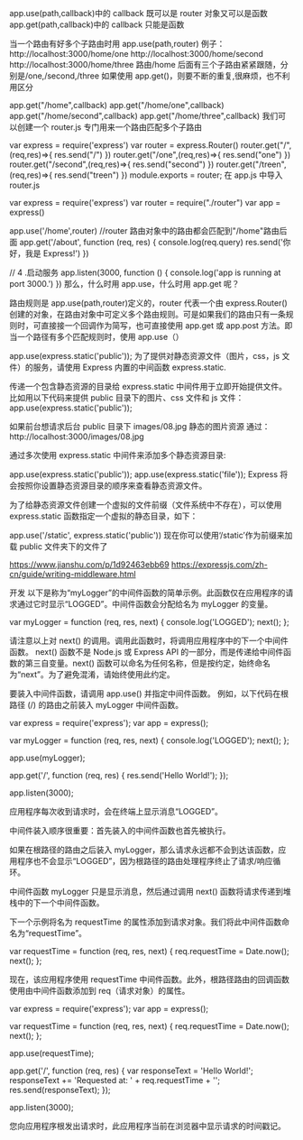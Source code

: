 app.use(path,callback)中的 callback 既可以是 router 对象又可以是函数
app.get(path,callback)中的 callback 只能是函数

当一个路由有好多个子路由时用 app.use(path,router)
例子：
http://localhost:3000/home/one
http://localhost:3000/home/second
http://localhost:3000/home/three
路由/home 后面有三个子路由紧紧跟随，分别是/one,/second,/three
如果使用 app.get()，则要不断的重复,很麻烦，也不利用区分

app.get("/home",callback)
app.get("/home/one",callback)
app.get("/home/second",callback)
app.get("/home/three",callback)
我们可以创建一个 router.js 专门用来一个路由匹配多个子路由

var express = require('express')
var router = express.Router()
router.get("/",(req,res)=>{
res.send("/")
})
router.get("/one",(req,res)=>{
res.send("one")
})
router.get("/second",(req,res)=>{
res.send("second")
})
router.get("/treen",(req,res)=>{
res.send("treen")
})
module.exports = router;
在 app.js 中导入 router.js

var express = require('express')
var router = require("./router")
var app = express()

app.use('/home',router) //router 路由对象中的路由都会匹配到"/home"路由后面
app.get('/about', function (req, res) {
console.log(req.query)
res.send('你好，我是 Express!')
})

// 4 .启动服务
app.listen(3000, function () {
console.log('app is running at port 3000.')
})
那么，什么时用 app.use，什么时用 app.get 呢？

路由规则是 app.use(path,router)定义的，router 代表一个由 express.Router()创建的对象，在路由对象中可定义多个路由规则。可是如果我们的路由只有一条规则时，可直接接一个回调作为简写，也可直接使用 app.get 或 app.post 方法。即
当一个路径有多个匹配规则时，使用 app.use（）

app.use(express.static('public'));
为了提供对静态资源文件（图片，css，js 文件）的服务，请使用 Express 内置的中间函数 express.static.

传递一个包含静态资源的目录给 express.static 中间件用于立即开始提供文件。 比如用以下代码来提供 public 目录下的图片、css 文件和 js 文件：
app.use(express.static('public'));

如果前台想请求后台 public 目录下 images/08.jpg 静态的图片资源
通过： http://localhost:3000/images/08.jpg

通过多次使用 express.static 中间件来添加多个静态资源目录:

app.use(express.static('public'));
app.use(express.static('file'));
Express 将会按照你设置静态资源目录的顺序来查看静态资源文件。

为了给静态资源文件创建一个虚拟的文件前缀（文件系统中不存在），可以使用 express.static 函数指定一个虚拟的静态目录，如下：

app.use('/static', express.static('public'))
现在你可以使用‘/static’作为前缀来加载 public 文件夹下的文件了

https://www.jianshu.com/p/1d92463ebb69
https://expressjs.com/zh-cn/guide/writing-middleware.html

开发
以下是称为“myLogger”的中间件函数的简单示例。此函数仅在应用程序的请求通过它时显示“LOGGED”。中间件函数会分配给名为 myLogger 的变量。

var myLogger = function (req, res, next) {
console.log('LOGGED');
next();
};

请注意以上对 next() 的调用。调用此函数时，将调用应用程序中的下一个中间件函数。 next() 函数不是 Node.js 或 Express API 的一部分，而是传递给中间件函数的第三自变量。next() 函数可以命名为任何名称，但是按约定，始终命名为“next”。为了避免混淆，请始终使用此约定。

要装入中间件函数，请调用 app.use() 并指定中间件函数。 例如，以下代码在根路径 (/) 的路由之前装入 myLogger 中间件函数。

var express = require('express');
var app = express();

var myLogger = function (req, res, next) {
console.log('LOGGED');
next();
};

app.use(myLogger);

app.get('/', function (req, res) {
res.send('Hello World!');
});

app.listen(3000);

应用程序每次收到请求时，会在终端上显示消息“LOGGED”。

中间件装入顺序很重要：首先装入的中间件函数也首先被执行。

如果在根路径的路由之后装入 myLogger，那么请求永远都不会到达该函数，应用程序也不会显示“LOGGED”，因为根路径的路由处理程序终止了请求/响应循环。

中间件函数 myLogger 只是显示消息，然后通过调用 next() 函数将请求传递到堆栈中的下一个中间件函数。

下一个示例将名为 requestTime 的属性添加到请求对象。我们将此中间件函数命名为“requestTime”。

var requestTime = function (req, res, next) {
req.requestTime = Date.now();
next();
};

现在，该应用程序使用 requestTime 中间件函数。此外，根路径路由的回调函数使用由中间件函数添加到 req（请求对象）的属性。

var express = require('express');
var app = express();

var requestTime = function (req, res, next) {
req.requestTime = Date.now();
next();
};

app.use(requestTime);

app.get('/', function (req, res) {
var responseText = 'Hello World!';
responseText += 'Requested at: ' + req.requestTime + '';
res.send(responseText);
});

app.listen(3000);

您向应用程序根发出请求时，此应用程序当前在浏览器中显示请求的时间戳记。
